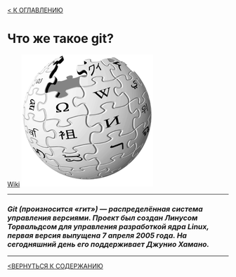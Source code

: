 [< К ОГЛАВЛЕНИЮ](readme.md)
# Что же такое git? 
[Wiki](https://ru.wikipedia.org/wiki/Git) 
![wiki logo](/12.png)

---
### _*Git (произносится «гит») — распределённая система управления версиями. Проект был создан Линусом Торвальдсом для управления разработкой ядра Linux, первая версия выпущена 7 апреля 2005 года. На сегодняшний день его поддерживает Джунио Хамано.*_

---
[<ВЕРНУТЬСЯ К СОДЕРЖАНИЮ](readme.md)